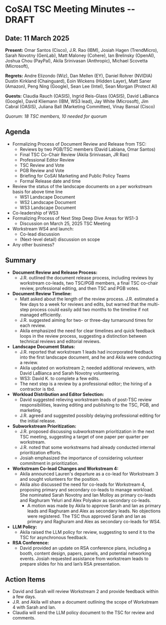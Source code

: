 # CoSAI TSC Meeting Minutes -- DRAFT

## Date: 11 March 2025

**Present:** Omar Santos (Cisco),  J.R. Rao (IBM),  Josiah Hagen (TrendMicro), Sarah Novotny (GenLab), Matt Maloney (Cohere), Ian Brelinsky (OpenAI),  Joshua Chou (PayPal), Akila Srinivasan (Anthropic), Michael Scovetta (Microsoft),

**Regrets:** Andre Elizondo (Wiz), Dan Mellen (EY), Daniel Rohrer (NVIDIA) Dustin Kirkland (Chainguard), Eoin Wickens (Hidden Layer), Matt Saner (Amazon), Peng Ning (Google),  Sean Lee (Intel), Sean Morgan (Protect AI)

**Guests:** Claudia Rauch (OASIS), Ingrid Reis-Glass (OASIS), David LaBianca (Google), David Kliemann (IBM, WS3 lead), Jay White (Microsoft), Jim Cabral (OASIS), Juliana Ball (Marketing Committee), Vinay Bansal (Cisco)

_Quorum: 18 TSC members, 10 needed for quorum_

## Agenda
* Formalizing Process of Document Review and Release from TSC:  
  * Reviews by two PGB/TSC members (David Labiana, Omar Santos)
  * Final TSC Co-Chair Review (Akila Srinivasan, JR Rao)
  * Professional Editor Review
  * TSC Review and Vote
  * PGB Review and Vote 
  * Briefing for CoSAI Marketing and Public Policy Teams
  * Formal Release date and time
* Review the status of the landscape documents on a per workstream basis for above time line
  * WS1 Landscape Document
  * WS2 Landscape Document
  * WS3 Landscape Document
* Co-leadership of WS3
* Formalizing Process of Next Step Deep Dive Areas for WS1-3
  * Discussion on March 25, 2025 TSC Meeting
* Workstream WS4 and launch:
  * Co-lead discussion
  * (Next-level detail) discussion on scope
* Any other business?

## Summary
* **Document Review and Release Process:**
  * J.R. outlined the document release process, including reviews by workstream co-leads, two TSC/PGB members, a final TSC co-chair review, professional editing, and then TSC and PGB votes. 
* **Document Review Timeline:**
  * Matt asked about the length of the review process. J.R. estimated a few days to a week for reviews and edits, but warned that the multi-step process could easily add two months to the timeline if not managed efficiently.
  * J.R. suggested aiming for two- or three-day turnaround times for each review.
  * Akila emphasized the need for clear timelines and quick feedback loops in the review process, suggesting a distinction between technical reviews and editorial reviews.  
* **Landscape Document Status:** 
  * J.R. reported that workstream 1 leads had incorporated feedback into the first landscape document, and he and Akila were conducting a review.  
  * Akila updated on workstream 2; needed additional reviewers, with David LaBianca and Sarah Novotny volunteering. 
  * WS3: David K. to complete a few edits.
  * The next step is a review by a professional editor; the hiring of a contractor is tbd.
* **Workload Distribution and Editor Selection:**
  * David suggested relieving workstream leads of post-TSC review responsibilities, leaving editing and publishing to the TSC, PGB, and marketing.
  * J.R. agreed and suggested possibly delaying professional editing for the initial release.
* **Subworkstream Prioritization:**
  * J.R. proposed discussing subworkstream prioritization in the next TSC meeting, suggesting a target of one paper per quarter per workstream. 
  * J.R. noted that some workstreams had already conducted internal prioritization efforts. 
  * Josiah emphasized the importance of considering volunteer commitment in prioritization.
* **Workstream Co-lead Changes and Workstream 4:**
  * Akila announced Lauren's departure as a co-lead for Workstream 3 and sought volunteers for the position. 
  * Akila also discussed the need for co-leads for Workstream 4, proposing primary and secondary co-leads to manage workload. She nominated Sarah Novotny and Ian Molloy as primary co-leads and Raghuram Yeluri and Alex Polyakov as secondary co-leads.
    * A motion was made by Akila to approve Sarah and Ian as primary leads and Raghuram and Alex as secondary leads. No objections were registered. The TSC thus approved Sarah and Ian as primary and Raghuram and Alex as secondary co-leads for WS4.
* **LLM Policy:**
  * Akila raised the LLM policy for review, suggesting to send it to the TSC for asynchronous feedback.  
* **RSA Conference:**
  * David provided an update on RSA conference plans, including a booth, content design, papers, panels, and potential networking events. Josiah requested assistance from workstream leads to prepare slides for his and Ian’s RSA presentation.

## Action Items
* David and Sarah will review Workstream 2 and provide feedback within a few days.
* J.R. and Akila will share a document outlining the scope of Workstream 4 with Sarah and Ian.
* Claudia will send the LLM policy document to the TSC for review and comments.

